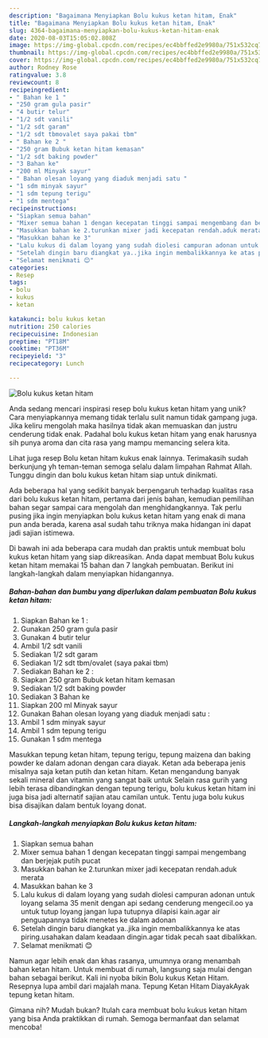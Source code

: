 ```yaml
---
description: "Bagaimana Menyiapkan Bolu kukus ketan hitam, Enak"
title: "Bagaimana Menyiapkan Bolu kukus ketan hitam, Enak"
slug: 4364-bagaimana-menyiapkan-bolu-kukus-ketan-hitam-enak
date: 2020-08-03T15:05:02.808Z
image: https://img-global.cpcdn.com/recipes/ec4bbffed2e9980a/751x532cq70/bolu-kukus-ketan-hitam-foto-resep-utama.jpg
thumbnail: https://img-global.cpcdn.com/recipes/ec4bbffed2e9980a/751x532cq70/bolu-kukus-ketan-hitam-foto-resep-utama.jpg
cover: https://img-global.cpcdn.com/recipes/ec4bbffed2e9980a/751x532cq70/bolu-kukus-ketan-hitam-foto-resep-utama.jpg
author: Rodney Rose
ratingvalue: 3.8
reviewcount: 8
recipeingredient:
- " Bahan ke 1 "
- "250 gram gula pasir"
- "4 butir telur"
- "1/2 sdt vanili"
- "1/2 sdt garam"
- "1/2 sdt tbmovalet saya pakai tbm"
- " Bahan ke 2 "
- "250 gram Bubuk ketan hitam kemasan"
- "1/2 sdt baking powder"
- "3 Bahan ke"
- "200 ml Minyak sayur"
- " Bahan olesan loyang yang diaduk menjadi satu "
- "1 sdm minyak sayur"
- "1 sdm tepung terigu"
- "1 sdm mentega"
recipeinstructions:
- "Siapkan semua bahan"
- "Mixer semua bahan 1 dengan kecepatan tinggi sampai mengembang dan berjejak putih pucat"
- "Masukkan bahan ke 2.turunkan mixer jadi kecepatan rendah.aduk merata"
- "Masukkan bahan ke 3"
- "Lalu kukus di dalam loyang yang sudah diolesi campuran adonan untuk loyang selama 35 menit dengan api sedang cenderung mengecil.oo ya untuk tutup loyang jangan lupa tutupnya dilapisi kain.agar air penguapannya tidak menetes ke dalam adonan"
- "Setelah dingin baru diangkat ya..jika ingin membalikkannya ke atas piring.usahakan dalam keadaan dingin.agar tidak pecah saat dibalikkan."
- "Selamat menikmati 😊"
categories:
- Resep
tags:
- bolu
- kukus
- ketan

katakunci: bolu kukus ketan 
nutrition: 250 calories
recipecuisine: Indonesian
preptime: "PT18M"
cooktime: "PT36M"
recipeyield: "3"
recipecategory: Lunch

---
```



![Bolu kukus ketan hitam](https://img-global.cpcdn.com/recipes/ec4bbffed2e9980a/751x532cq70/bolu-kukus-ketan-hitam-foto-resep-utama.jpg)

Anda sedang mencari inspirasi resep bolu kukus ketan hitam yang unik? Cara menyiapkannya memang tidak terlalu sulit namun tidak gampang juga. Jika keliru mengolah maka hasilnya tidak akan memuaskan dan justru cenderung tidak enak. Padahal bolu kukus ketan hitam yang enak harusnya sih punya aroma dan cita rasa yang mampu memancing selera kita.

Lihat juga resep Bolu ketan hitam kukus enak lainnya. Terimakasih sudah berkunjung yh teman-teman semoga selalu dalam limpahan Rahmat Allah. Tunggu dingin dan bolu kukus ketan hitam siap untuk dinikmati.

Ada beberapa hal yang sedikit banyak berpengaruh terhadap kualitas rasa dari bolu kukus ketan hitam, pertama dari jenis bahan, kemudian pemilihan bahan segar sampai cara mengolah dan menghidangkannya. Tak perlu pusing jika ingin menyiapkan bolu kukus ketan hitam yang enak di mana pun anda berada, karena asal sudah tahu triknya maka hidangan ini dapat jadi sajian istimewa.


Di bawah ini ada beberapa cara mudah dan praktis untuk membuat bolu kukus ketan hitam yang siap dikreasikan. Anda dapat membuat Bolu kukus ketan hitam memakai 15 bahan dan 7 langkah pembuatan. Berikut ini langkah-langkah dalam menyiapkan hidangannya.

<!--inarticleads1-->

##### Bahan-bahan dan bumbu yang diperlukan dalam pembuatan Bolu kukus ketan hitam:

1. Siapkan  Bahan ke 1 :
1. Gunakan 250 gram gula pasir
1. Gunakan 4 butir telur
1. Ambil 1/2 sdt vanili
1. Sediakan 1/2 sdt garam
1. Sediakan 1/2 sdt tbm/ovalet (saya pakai tbm)
1. Sediakan  Bahan ke 2 :
1. Siapkan 250 gram Bubuk ketan hitam kemasan
1. Sediakan 1/2 sdt baking powder
1. Sediakan 3 Bahan ke
1. Siapkan 200 ml Minyak sayur
1. Gunakan  Bahan olesan loyang yang diaduk menjadi satu :
1. Ambil 1 sdm minyak sayur
1. Ambil 1 sdm tepung terigu
1. Gunakan 1 sdm mentega


Masukkan tepung ketan hitam, tepung terigu, tepung maizena dan baking powder ke dalam adonan dengan cara diayak. Ketan ada beberapa jenis misalnya saja ketan putih dan ketan hitam. Ketan mengandung banyak sekali mineral dan vitamin yang sangat baik untuk Selain rasa gurih yang lebih terasa dibandingkan dengan tepung terigu, bolu kukus ketan hitam ini juga bisa jadi alternatif sajian atau camilan untuk. Tentu juga bolu kukus bisa disajikan dalam bentuk loyang donat. 

<!--inarticleads2-->

##### Langkah-langkah menyiapkan Bolu kukus ketan hitam:

1. Siapkan semua bahan
1. Mixer semua bahan 1 dengan kecepatan tinggi sampai mengembang dan berjejak putih pucat
1. Masukkan bahan ke 2.turunkan mixer jadi kecepatan rendah.aduk merata
1. Masukkan bahan ke 3
1. Lalu kukus di dalam loyang yang sudah diolesi campuran adonan untuk loyang selama 35 menit dengan api sedang cenderung mengecil.oo ya untuk tutup loyang jangan lupa tutupnya dilapisi kain.agar air penguapannya tidak menetes ke dalam adonan
1. Setelah dingin baru diangkat ya..jika ingin membalikkannya ke atas piring.usahakan dalam keadaan dingin.agar tidak pecah saat dibalikkan.
1. Selamat menikmati 😊


Namun agar lebih enak dan khas rasanya, umumnya orang menambah bahan ketan hitam. Untuk membuat di rumah, langsung saja mulai dengan bahan sebagai berikut. Kali ini nyoba bikin Bolu kukus Ketan Hitam. Resepnya lupa ambil dari majalah mana. Tepung Ketan Hitam DiayakAyak tepung ketan hitam. 

Gimana nih? Mudah bukan? Itulah cara membuat bolu kukus ketan hitam yang bisa Anda praktikkan di rumah. Semoga bermanfaat dan selamat mencoba!
